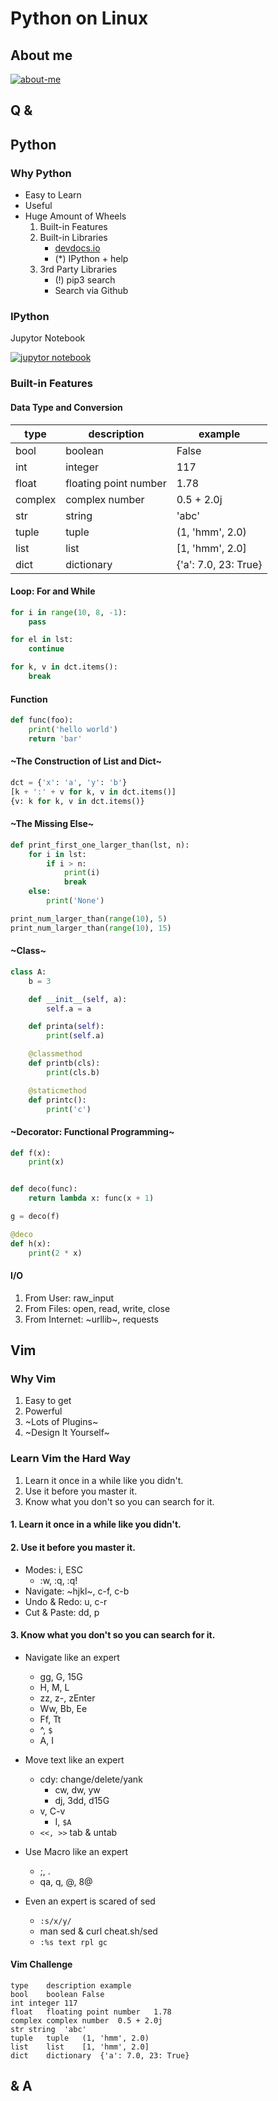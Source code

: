 # Python on Linux



## About me

[![about-me](about-me.png)](https://github.com/cf020031308)



## Q &



## Python



### Why Python

* Easy to Learn
* Useful
* Huge Amount of Wheels
  1. Built-in Features
  2. Built-in Libraries
     + [devdocs.io](https://devdocs.io/python~3.6/) 
     + (*) IPython + help
  3. 3rd Party Libraries
     + (!) pip3 search
     + Search via Github



### IPython

Jupytor Notebook

[![jupytor notebook](jupytor-notebook.png)](https://github.com/bokeh/bokeh-notebooks/blob/master/tutorial/06%20-%20Linking%20and%20Interactions.ipynb)



### Built-in Features


#### Data Type and Conversion

| type    | description           | example              |
|---------|-----------------------|----------------------|
| bool    | boolean               | False                |
| int     | integer               | 117                  |
| float   | floating point number | 1.78                 |
| complex | complex number        | 0.5 + 2.0j           |
| str     | string                | 'abc'                |
| tuple   | tuple                 | (1, 'hmm', 2.0)      |
| list    | list                  | [1, 'hmm', 2.0]      |
| dict    | dictionary            | {'a': 7.0, 23: True} |


#### Loop: For and While

```python
for i in range(10, 8, -1):
    pass

for el in lst:
    continue

for k, v in dct.items():
    break
```


#### Function

```python
def func(foo):
    print('hello world')
    return 'bar'
```


#### ~The Construction of List and Dict~

```python
dct = {'x': 'a', 'y': 'b'}
[k + ':' + v for k, v in dct.items()]
{v: k for k, v in dct.items()}
```


#### ~The Missing Else~

```python
def print_first_one_larger_than(lst, n):
    for i in lst:
        if i > n:
            print(i)
            break
    else:
        print('None')

print_num_larger_than(range(10), 5)
print_num_larger_than(range(10), 15)
```


#### ~Class~

```python
class A:
    b = 3

    def __init__(self, a):
        self.a = a

    def printa(self):
        print(self.a)

    @classmethod
    def printb(cls):
        print(cls.b)

    @staticmethod
    def printc():
        print('c')
```


#### ~Decorator: Functional Programming~


```python
def f(x):
    print(x)


def deco(func):
    return lambda x: func(x + 1)

g = deco(f)

@deco
def h(x):
    print(2 * x)
```


#### I/O

1. From User: raw_input
2. From Files: open, read, write, close
3. From Internet: ~urllib~, requests



## Vim



### Why Vim

1. Easy to get
2. Powerful
3. ~Lots of Plugins~
4. ~Design It Yourself~



### Learn Vim the Hard Way

1. Learn it once in a while like you didn't.
2. Use it before you master it.
3. Know what you don't so you can search for it.


#### 1. Learn it once in a while like you didn't.


#### 2. Use it before you master it.

* Modes: i, ESC
  + :w, :q, :q!
* Navigate: ~hjkl~, c-f, c-b
* Undo & Redo: u, c-r
* Cut & Paste: dd, p


#### 3. Know what you don't so you can search for it.


* Navigate like an expert
  + gg, G, 15G
  + H, M, L
  + zz, z-, zEnter
  + Ww, Bb, Ee
  + Ff, Tt
  + ^, `$`
  + A, I


* Move text like an expert
  + cdy: change/delete/yank
    - cw, dw, yw
    - dj, 3dd, d15G
  + v, C-v
    - I, `$A`
  + `<<, >>` tab & untab


* Use Macro like an expert
  + ;, .
  + qa, q, @, 8@


* Even an expert is scared of sed
  + `:s/x/y/`
  + man sed & curl cheat.sh/sed
  + `:%s text rpl gc`


#### Vim Challenge

```
type	description	example
bool	boolean	False
int	integer	117
float	floating point number	1.78
complex	complex number	0.5 + 2.0j
str	string	'abc'
tuple	tuple	(1, 'hmm', 2.0)
list	list	[1, 'hmm', 2.0]
dict	dictionary	{'a': 7.0, 23: True}
```



## & A
